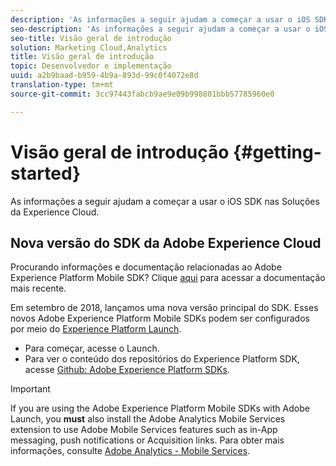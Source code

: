 ```yaml
---
description: 'As informações a seguir ajudam a começar a usar o iOS SDK nas Soluções da Experience Cloud '
seo-description: 'As informações a seguir ajudam a começar a usar o iOS SDK nas Soluções da Experience Cloud '
seo-title: Visão geral de introdução
solution: Marketing Cloud,Analytics
title: Visão geral de introdução
topic: Desenvolvedor e implementação
uuid: a2b9baad-b959-4b9a-893d-99c0f4072e8d
translation-type: tm+mt
source-git-commit: 3cc97443fabcb9ae9e09b998801bbb57785960e0

---
```



# Visão geral de introdução {#getting-started}

As informações a seguir ajudam a começar a usar o iOS SDK nas Soluções da Experience Cloud.

## Nova versão do SDK da Adobe Experience Cloud

Procurando informações e documentação relacionadas ao Adobe Experience Platform Mobile SDK? Clique [aqui](https://aep-sdks.gitbook.io/docs/) para acessar a documentação mais recente.

Em setembro de 2018, lançamos uma nova versão principal do SDK. Esses novos Adobe Experience Platform Mobile SDKs podem ser configurados por meio do [Experience Platform Launch](https://www.adobe.com/experience-platform/launch.html).

* Para começar, acesse o Launch.
* Para ver o conteúdo dos repositórios do Experience Platform SDK, acesse [Github: Adobe Experience Platform SDKs](https://github.com/Adobe-Marketing-Cloud/acp-sdks).

>[!IMPORTANT]
>
> If you are using the Adobe Experience Platform Mobile SDKs with Adobe Launch, you **must** also install the Adobe Analytics Mobile Services extension to use Adobe Mobile Services features such as in-App messaging, push notifications or Acquisition links. Para obter mais informações, consulte [Adobe Analytics - Mobile Services](https://aep-sdks.gitbook.io/docs/using-mobile-extensions/adobe-analytics-mobile-services).